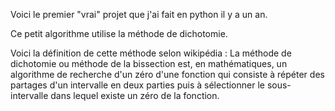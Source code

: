 Voici le premier "vrai" projet que j'ai fait en python il y a un an.

Ce petit algorithme utilise la méthode de dichotomie.

Voici la définition de cette méthode selon wikipédia : 
    La méthode de dichotomie ou
    méthode de la bissection est, en mathématiques, un algorithme de recherche d'un zéro d'une fonction qui consiste à répéter des partages d'un intervalle en deux parties puis à sélectionner le sous-intervalle dans lequel existe un zéro de la fonction.
